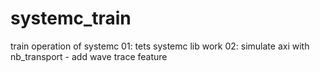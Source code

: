# systemc_train
train operation of systemc
01: tets systemc lib work
02: simulate axi with nb_transport
    - add wave trace feature